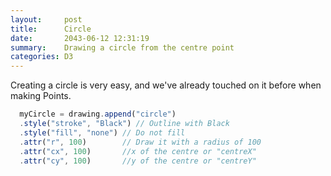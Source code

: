 ```yaml
---
layout:     post
title:      Circle
date:       2043-06-12 12:31:19
summary:    Drawing a circle from the centre point
categories: D3
---
```


Creating a circle is very easy, and we've already touched on it before when making Points.


```js
  myCircle = drawing.append("circle")
  .style("stroke", "Black") // Outline with Black
  .style("fill", "none") // Do not fill
  .attr("r", 100)        // Draw it with a radius of 100
  .attr("cx", 100)       //x of the centre or "centreX"
  .attr("cy", 100)       //y of the centre or "centreY"
```

<script>
    var svgsize = 252;
    var paddingCombined = 2;
    var drawing = d3.select(".D3Header") // select the 'D3js' element
    .append("svg") //Add svg to that element
    // .classed("D3Header", true)
    .attr("width", svgsize + paddingCombined)      // make the SVG element 252 + 1 px on each side
    .attr("height", svgsize + paddingCombined);    // make the SVG element 252 + 1 px on each side

    C = new point( (svgsize + paddingCombined) /2, (svgsize + paddingCombined) /2, "C");

	myCircle = drawing.append("circle")
	.style("stroke", "Black") // Draw the line with Black
	.style("fill", "none") // Do not fill
	.attr("r", 100) // Draw it with a radius of 100
	.attr("cx", C.attr("cx"))
	.attr("cy", C.attr("cx"))
 

    drawing.append("text")
	.attr("x", parseInt(C.attr("cx")) )
	.attr("y", parseInt(C.attr("cy")) )
	.attr("text-anchor", "middle")
	.attr("alignment-baseline", "middle")
	.text(C.attr("label"))
	.style("font-weight", "bold")
</script>